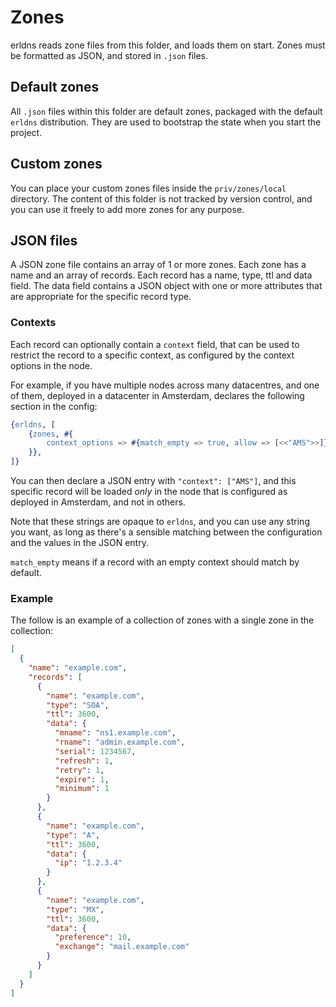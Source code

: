 # Zones

erldns reads zone files from this folder, and loads them on start. Zones must be formatted as JSON, and stored in `.json` files.

## Default zones

All `.json` files within this folder are default zones, packaged with the default `erldns` distribution. They are used to bootstrap the state when you start the project.

## Custom zones

You can place your custom zones files inside the `priv/zones/local` directory. The content of this folder is not tracked by version control, and you can use it freely to add more zones for any purpose.

## JSON files

A JSON zone file contains an array of 1 or more zones. Each zone has a name and an array of records. Each record has a name, type, ttl and data field. The data field contains a JSON object with one or more attributes that are appropriate for the specific record type.

### Contexts

Each record can optionally contain a `context` field, that can be used to restrict the record to a specific context, as configured by the context options in the node.

For example, if you have multiple nodes across many datacentres, and one of them, deployed in a datacenter in Amsterdam, declares the following section in the config:

```erlang
{erldns, [
    {zones, #{
        context_options => #{match_empty => true, allow => [<<"AMS">>]}
    }},
]}
```

You can then declare a JSON entry with `"context": ["AMS"]`, and this specific record will be loaded _only_ in the node that is configured as deployed in Amsterdam, and not in others.

Note that these strings are opaque to `erldns`, and you can use any string you want, as long as there's a sensible matching between the configuration and the values in the JSON entry.

`match_empty` means if a record with an empty context should match by default.

### Example

The follow is an example of a collection of zones with a single zone in the collection:

```json
[
  {
    "name": "example.com",
    "records": [
      {
        "name": "example.com",
        "type": "SOA",
        "ttl": 3600,
        "data": {
          "mname": "ns1.example.com",
          "rname": "admin.example.com",
          "serial": 1234567,
          "refresh": 1,
          "retry": 1,
          "expire": 1,
          "minimum": 1
        }
      },
      {
        "name": "example.com",
        "type": "A",
        "ttl": 3600,
        "data": {
          "ip": "1.2.3.4"
        }
      },
      {
        "name": "example.com",
        "type": "MX",
        "ttl": 3600,
        "data": {
          "preference": 10,
          "exchange": "mail.example.com"
        }
      }
    ]
  }
]
```
